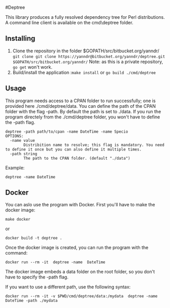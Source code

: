 #Deptree 

This library produces a fully resolved dependency tree for Perl distributions. 
A command line client is available on the cmd\deptree folder.

## Installing

1. Clone the repository in the folder $GOPATH/src/bitbucket.org/yanndr/ `git clone git clone https://yanndr@bitbucket.org/yanndr/deptree.git $GOPATH/src/bitbucket.org/yanndr/` Note: as this is a private repository, `go get` won't work.
2. Build/install the application :`make install` or `go build ./cmd/deptree`

## Usage

This program needs access to a CPAN folder to run successfully; one is provided here ./cmd/deptree/data. 
You can define the path of the CPAN folder with the flag -path. By default the path is set to ./data. If you run the program directely from the ./cmd/deptree folder, you won't have to define the -path flag.

```
deptree -path path/to/cpan -name DateTime -name Specio
OPTIONS:
  -name value
        Distribition name to resolve; this flag is mandatory. You need to define it once but you can also define it multiple times.
  -path string
        The path to the CPAN folder. (default "./data")
```

Example:
```
deptree -name DateTime
```



## Docker
You can aslo use the program with Docker. 
First you'll have to make the docker image:
```
make docker
```
or 
```
docker build -t deptree .
```
Once the docker image is created, you can run the program with the command:
```
docker run --rm -it  deptree -name  DateTime 
```
The docker image embeds a data folder on the root folder, so you don't have to specify the -path flag.

If you want to use a different path, use the following syntax:
```
docker run --rm -it -v $PWD/cmd/deptree/data:/mydata  deptree -name  DateTime -path ./mydata
```